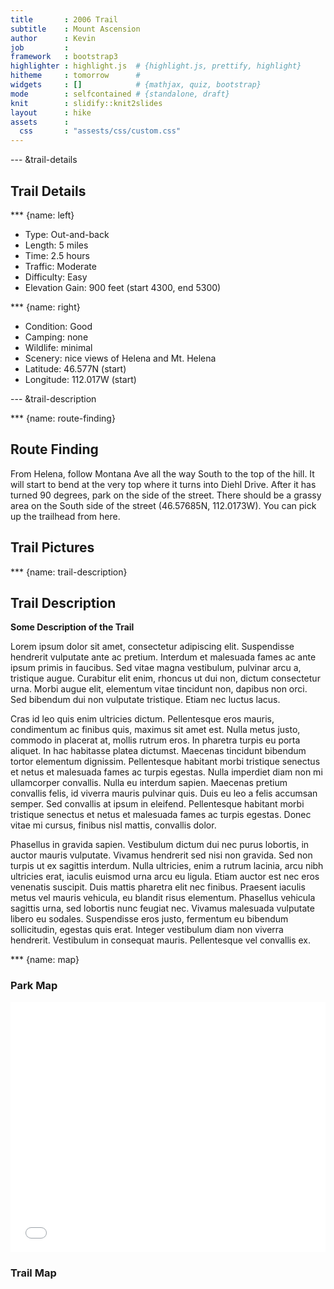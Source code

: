 ```yaml
---
title       : 2006 Trail
subtitle    : Mount Ascension
author      : Kevin
job         : 
framework   : bootstrap3    
highlighter : highlight.js  # {highlight.js, prettify, highlight}
hitheme     : tomorrow      # 
widgets     : []            # {mathjax, quiz, bootstrap}
mode        : selfcontained # {standalone, draft}
knit        : slidify::knit2slides
layout      : hike
assets      :
  css       : "assests/css/custom.css"
---
```



--- &trail-details
## Trail Details

*** {name: left}
* Type: Out-and-back
* Length: 5 miles
* Time: 2.5 hours
* Traffic: Moderate
* Difficulty: Easy
* Elevation Gain: 900 feet (start 4300, end 5300)

*** {name: right}
* Condition: Good
* Camping: none
* Wildlife: minimal
* Scenery: nice views of Helena and Mt. Helena
* Latitude: 46.577N (start) 
* Longitude: 112.017W (start)

--- &trail-description

*** {name: route-finding}
## Route Finding
From Helena, follow Montana Ave all the way South to the top of the hill.  It will start to bend at the very top where it turns into Diehl Drive.  After it has turned 90 degrees, park on the side of the street.  There should be a grassy area on the South side of the street (46.57685N, 112.0173W).  You can pick up the trailhead from here.

## Trail Pictures


*** {name: trail-description}
## Trail Description

**Some Description of the Trail**

Lorem ipsum dolor sit amet, consectetur adipiscing elit. Suspendisse hendrerit vulputate ante ac pretium. Interdum et malesuada fames ac ante ipsum primis in faucibus. Sed vitae magna vestibulum, pulvinar arcu a, tristique augue. Curabitur elit enim, rhoncus ut dui non, dictum consectetur urna. Morbi augue elit, elementum vitae tincidunt non, dapibus non orci. Sed bibendum dui non vulputate tristique. Etiam nec luctus lacus.

Cras id leo quis enim ultricies dictum. Pellentesque eros mauris, condimentum ac finibus quis, maximus sit amet est. Nulla metus justo, commodo in placerat at, mollis rutrum eros. In pharetra turpis eu porta aliquet. In hac habitasse platea dictumst. Maecenas tincidunt bibendum tortor elementum dignissim. Pellentesque habitant morbi tristique senectus et netus et malesuada fames ac turpis egestas. Nulla imperdiet diam non mi ullamcorper convallis. Nulla eu interdum sapien. Maecenas pretium convallis felis, id viverra mauris pulvinar quis. Duis eu leo a felis accumsan semper. Sed convallis at ipsum in eleifend. Pellentesque habitant morbi tristique senectus et netus et malesuada fames ac turpis egestas. Donec vitae mi cursus, finibus nisl mattis, convallis dolor.

Phasellus in gravida sapien. Vestibulum dictum dui nec purus lobortis, in auctor mauris vulputate. Vivamus hendrerit sed nisi non gravida. Sed non turpis ut ex sagittis interdum. Nulla ultricies, enim a rutrum lacinia, arcu nibh ultricies erat, iaculis euismod urna arcu eu ligula. Etiam auctor est nec eros venenatis suscipit. Duis mattis pharetra elit nec finibus. Praesent iaculis metus vel mauris vehicula, eu blandit risus elementum. Phasellus vehicula sagittis urna, sed lobortis nunc feugiat nec. Vivamus malesuada vulputate libero eu sodales. Suspendisse eros justo, fermentum eu bibendum sollicitudin, egestas quis erat. Integer vestibulum diam non viverra hendrerit. Vestibulum in consequat mauris. Pellentesque vel convallis ex.

*** {name: map}

### Park Map
<iframe src=' assets/fig/overview-1.html ' scrolling='no' frameBorder='0' seamless class='rChart leaflet ' id=iframe- chart14d052a250c5 ></iframe> <style>iframe.rChart{ width: 100%; height: 400px;}</style>

### Trail Map









